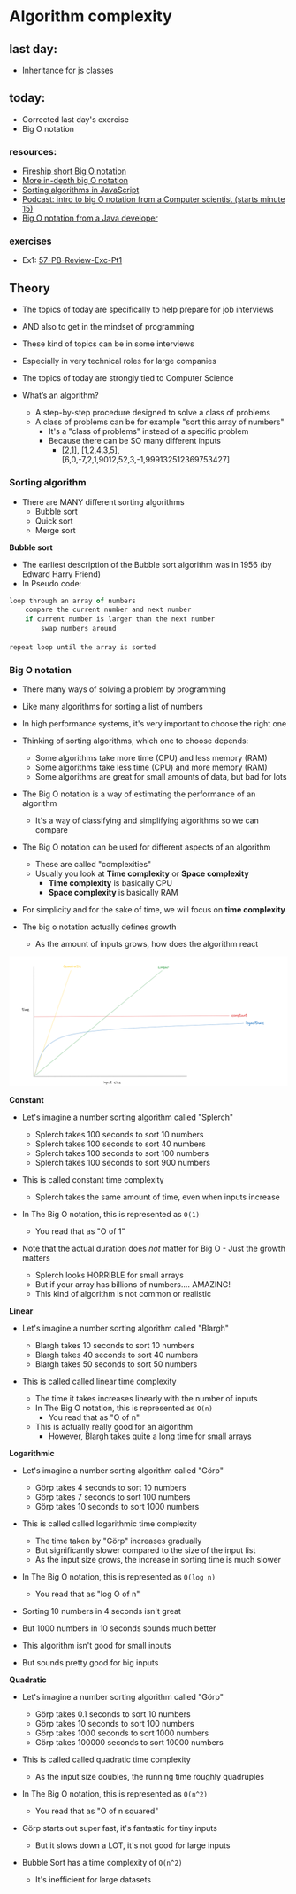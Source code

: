 # Algorithm complexity

## last day:

- Inheritance for js classes

## today:

- Corrected last day's exercise
- Big O notation

### resources:

- [Fireship short Big O notation](https://www.youtube.com/shorts/WbF2bLbAUik)
- [More in-depth big O notation](https://www.freecodecamp.org/news/big-o-notation-why-it-matters-and-why-it-doesnt-1674cfa8a23c/)
- [Sorting algorithms in JavaScript](https://code-b.dev/blog/sorting-algorithms-javascript)
- [Podcast: intro to big O notation from a Computer scientist (starts minute 15)](https://open.spotify.com/episode/5DyJeGEHS5ivSXfkAhSrOn?si=lC7PnbiySoWvTl8OEcebSQ)
- [Big O notation from a Java developer](https://open.spotify.com/episode/7rfsy8DxBHws6lNWLS7UME?si=I7EE7aOKQ2mZy1e0FuI9fA)

### exercises

- Ex1: [57-PB-Review-Exc-Pt1](https://classroom.github.com/a/4kPgL-9r)

## Theory

- The topics of today are specifically to help prepare for job interviews
- AND also to get in the mindset of programming
- These kind of topics can be in some interviews
- Especially in very technical roles for large companies
- The topics of today are strongly tied to Computer Science

- What’s an algorithm?
    - A step-by-step procedure designed to solve a class of problems
    - A class of problems can be for example "sort this array of numbers"
        - It's a "class of problems" instead of a specific problem
        - Because there can be SO many different inputs
            - [2,1], [1,2,4,3,5], [6,0,-7,2,1,9012,52,3,-1,999132512369753427]


### Sorting algorithm

- There are MANY different sorting algorithms
    - Bubble sort
    - Quick sort
    - Merge sort

**Bubble sort**

- The earliest description of the Bubble sort algorithm was in 1956 (by Edward Harry Friend)
- In Pseudo code:

```js
loop through an array of numbers
    compare the current number and next number
    if current number is larger than the next number
        swap numbers around

repeat loop until the array is sorted
```

### Big O notation

- There many ways of solving a problem by programming
- Like many algorithms for sorting a list of numbers
- In high performance systems, it's very important to choose the right one

- Thinking of sorting algorithms, which one to choose depends:
    - Some algorithms take more time (CPU) and less memory (RAM)
    - Some algorithms take less time (CPU) and more memory (RAM)
    - Some algorithms are great for small amounts of data, but bad for lots

- The Big O notation is a way of estimating the performance of an algorithm
    - It's a way of classifying and simplifying algorithms so we can compare

- The Big O notation can be used for different aspects of an algorithm
    - These are called "complexities"
    - Usually you look at **Time complexity** or **Space complexity**
        - **Time complexity** is basically CPU
        - **Space complexity** is basically RAM

- For simplicity and for the sake of time, we will focus on **time complexity**

- The big o notation actually defines growth
    - As the amount of inputs grows, how does the algorithm react

![Big O notation examples graphic](./img/Big%20O%20notation%20examples%20graphic.png)

**Constant**

- Let's imagine a number sorting algorithm called "Splerch"
    - Splerch takes 100 seconds to sort 10 numbers
    - Splerch takes 100 seconds to sort 40 numbers
    - Splerch takes 100 seconds to sort 100 numbers
    - Splerch takes 100 seconds to sort 900 numbers

- This is called constant time complexity
    - Splerch takes the same amount of time, even when inputs increase

- In The Big O notation, this is represented as `O(1)`
    - You read that as "O of 1"

- Note that the actual duration does _not_ matter for Big O
        - Just the growth matters
    - Splerch looks HORRIBLE for small arrays
    - But if your array has billions of numbers.... AMAZING!
    - This kind of algorithm is not common or realistic

**Linear**

- Let's imagine a number sorting algorithm called "Blargh"
    - Blargh takes 10 seconds to sort 10 numbers
    - Blargh takes 40 seconds to sort 40 numbers
    - Blargh takes 50 seconds to sort 50 numbers

- This is called called linear time complexity
    - The time it takes increases linearly with the number of inputs
    - In The Big O notation, this is represented as `O(n)`
        - You read that as "O of n"
    - This is actually really good for an algorithm
        - However, Blargh takes quite a long time for small arrays

**Logarithmic**

- Let's imagine a number sorting algorithm called "Görp"
    - Görp takes 4 seconds to sort 10 numbers
    - Görp takes 7 seconds to sort 100 numbers
    - Görp takes 10 seconds to sort 1000 numbers

- This is called called logarithmic time complexity
    - The time taken by "Görp" increases gradually
    - But significantly slower compared to the size of the input list
    - As the input size grows, the increase in sorting time is much slower

- In The Big O notation, this is represented as `O(log n)`
    - You read that as "log O of n"

- Sorting 10 numbers in 4 seconds isn't great
- But 1000 numbers in 10 seconds sounds much better
- This algorithm isn't good for small inputs
- But sounds pretty good for big inputs

**Quadratic**

- Let's imagine a number sorting algorithm called "Görp"
    - Görp takes 0.1 seconds to sort 10 numbers
    - Görp takes 10 seconds to sort 100 numbers
    - Görp takes 1000 seconds to sort 1000 numbers
    - Görp takes 100000 seconds to sort 10000 numbers

- This is called called quadratic time complexity
    - As the input size doubles, the running time roughly quadruples

- In The Big O notation, this is represented as `O(n^2)`
    - You read that as "O of n squared"

- Görp starts out super fast, it's fantastic for tiny inputs
    - But it slows down a LOT, it's not good for large inputs

- Bubble Sort has a time complexity of `O(n^2)`
    - It's inefficient for large datasets

